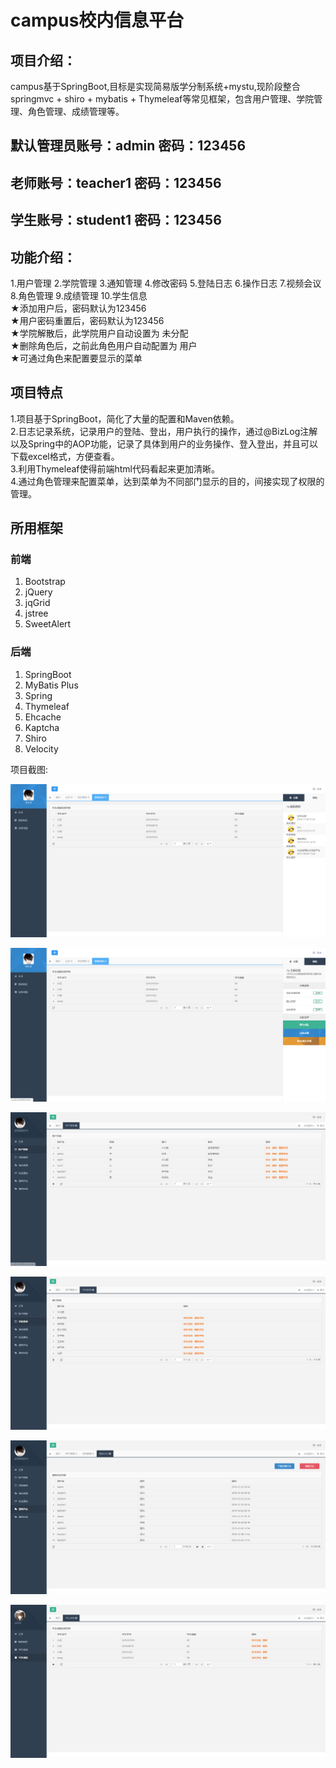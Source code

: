 # campus校内信息平台
项目介绍：     
------  
campus基于SpringBoot,目标是实现简易版学分制系统+mystu,现阶段整合springmvc + shiro + mybatis + Thymeleaf等常见框架，包含用户管理、学院管理、角色管理、成绩管理等。
           

默认管理员账号：admin  密码：123456
------

## 老师账号：teacher1	密码：123456

## 学生账号：student1	密码：123456

功能介绍：
------       
1.用户管理 
2.学院管理
3.通知管理 
4.修改密码 
5.登陆日志 
6.操作日志 
7.视频会议
8.角色管理 
9.成绩管理
10.学生信息      
        ★添加用户后，密码默认为123456    
        ★用户密码重置后，密码默认为123456      
        ★学院解散后，此学院用户自动设置为 未分配    
        ★删除角色后，之前此角色用户自动配置为 用户       
        ★可通过角色来配置要显示的菜单      

项目特点
------
1.项目基于SpringBoot，简化了大量的配置和Maven依赖。   
2.日志记录系统，记录用户的登陆、登出，用户执行的操作，通过@BizLog注解以及Spring中的AOP功能，记录了具体到用户的业务操作、登入登出，并且可以下载excel格式，方便查看。     
3.利用Thymeleaf使得前端html代码看起来更加清晰。     
4.通过角色管理来配置菜单，达到菜单为不同部门显示的目的，间接实现了权限的管理。   

所用框架
------
### 前端

 1. Bootstrap
 2. jQuery
 3. jqGrid
 4. jstree
 5. SweetAlert
    

### 后端

 1. SpringBoot
 2. MyBatis Plus
 3. Spring
 4. Thymeleaf
 5. Ehcache
 6. Kaptcha
 7. Shiro
 8. Velocity

项目截图: 

![image](https://github.com/dragonknightjaja/campus/blob/master/src/main/resources/static/img/shot1.png)

![image](https://github.com/dragonknightjaja/campus/blob/master/src/main/resources/static/img/shot2.png)

![image](https://github.com/dragonknightjaja/campus/blob/master/src/main/resources/static/img/shot3.png)

![image](https://github.com/dragonknightjaja/campus/blob/master/src/main/resources/static/img/shot4.png)

![image](https://github.com/dragonknightjaja/campus/blob/master/src/main/resources/static/img/shot5.png)

![image](https://github.com/dragonknightjaja/campus/blob/master/src/main/resources/static/img/shot6.png)

